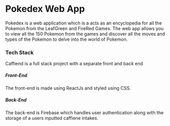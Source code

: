 # Pokedex Web App

Pokedex is a web application which is a acts as an encyclopedia for all the Pokemon from the LeafGreen and FireRed Games. The web app allows you to view all the 150 Pokemon from the games and discover all the moves and types of the Pokemon to delve into the world of Pokemon.

<h3>Tech Stack</h3>
Caffiend is a full stack project with a separate front and back end
<h5>Front-End</h5>
The front-end is made using ReactJs and styled using CSS.  
<h5>Back-End</h5>
The back-end is Firebase which handles user authentication along with the storage of a users inputted caffiene intakes. 
